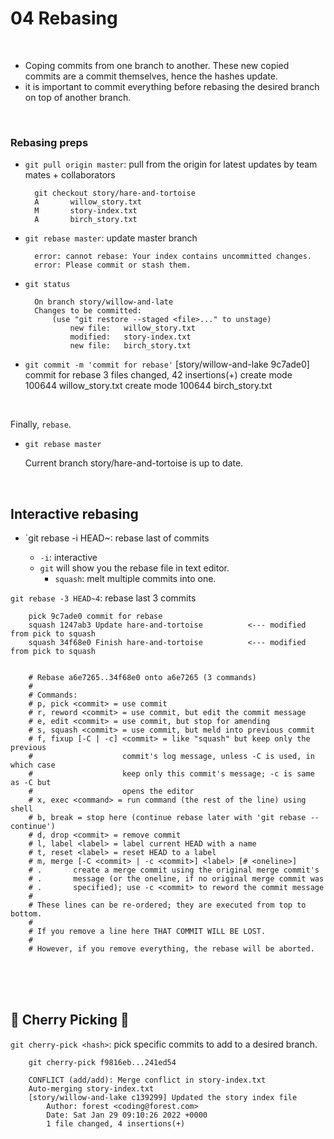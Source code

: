 # 04 Rebasing

<br>

- Coping commits from one branch to another. These new copied commits are a commit themselves, hence the hashes update. 
- it is important to commit everything before rebasing the desired branch on top of another branch.


<br>

### Rebasing preps

- `git pull origin master`: pull from the origin for latest updates by team mates + collaborators

        git checkout story/hare-and-tortoise
        A       willow_story.txt
        M       story-index.txt
        A       birch_story.txt


- `git rebase master`: update master branch

        error: cannot rebase: Your index contains uncommitted changes.
        error: Please commit or stash them.


- `git status`

        On branch story/willow-and-late
        Changes to be committed:
            (use "git restore --staged <file>..." to unstage)
                new file:   willow_story.txt
                modified:   story-index.txt
                new file:   birch_story.txt


- `git commit -m 'commit for rebase'`
        [story/willow-and-lake 9c7ade0] commit for rebase
           3 files changed, 42 insertions(+)
           create mode 100644 willow_story.txt
           create mode 100644 birch_story.txt

<br>

Finally, `rebase`.

- `git rebase master`

    Current branch story/hare-and-tortoise is up to date.

<br>

## Interactive rebasing

- `git rebase -i HEAD~<NUMBER>: rebase last <number> of commits
  - `-i`: interactive
  - `git` will show you the rebase file in text editor. 
    - `squash`: melt multiple commits into one. 


`git rebase -3 HEAD~4`: rebase last 3 commits

        pick 9c7ade0 commit for rebase
        squash 1247ab3 Update hare-and-tortoise          <--- modified from pick to squash
        squash 34f68e0 Finish hare-and-tortoise          <--- modified from pick to squash


        # Rebase a6e7265..34f68e0 onto a6e7265 (3 commands)
        #
        # Commands:
        # p, pick <commit> = use commit
        # r, reword <commit> = use commit, but edit the commit message
        # e, edit <commit> = use commit, but stop for amending
        # s, squash <commit> = use commit, but meld into previous commit
        # f, fixup [-C | -c] <commit> = like "squash" but keep only the previous
        #                    commit's log message, unless -C is used, in which case
        #                    keep only this commit's message; -c is same as -C but
        #                    opens the editor
        # x, exec <command> = run command (the rest of the line) using shell
        # b, break = stop here (continue rebase later with 'git rebase --continue')
        # d, drop <commit> = remove commit
        # l, label <label> = label current HEAD with a name
        # t, reset <label> = reset HEAD to a label
        # m, merge [-C <commit> | -c <commit>] <label> [# <oneline>]
        # .       create a merge commit using the original merge commit's
        # .       message (or the oneline, if no original merge commit was
        # .       specified); use -c <commit> to reword the commit message
        #
        # These lines can be re-ordered; they are executed from top to bottom.
        #
        # If you remove a line here THAT COMMIT WILL BE LOST.
        #
        # However, if you remove everything, the rebase will be aborted.

<br>
<br>
<br>

## 🍒 Cherry Picking 🍒

`git cherry-pick <hash>`: pick specific commits to add to a desired branch.

        git cherry-pick f9816eb...241ed54

        CONFLICT (add/add): Merge conflict in story-index.txt
        Auto-merging story-index.txt
        [story/willow-and-lake c139299] Updated the story index file
            Author: forest <coding@forest.com>
            Date: Sat Jan 29 09:10:26 2022 +0000
            1 file changed, 4 insertions(+)